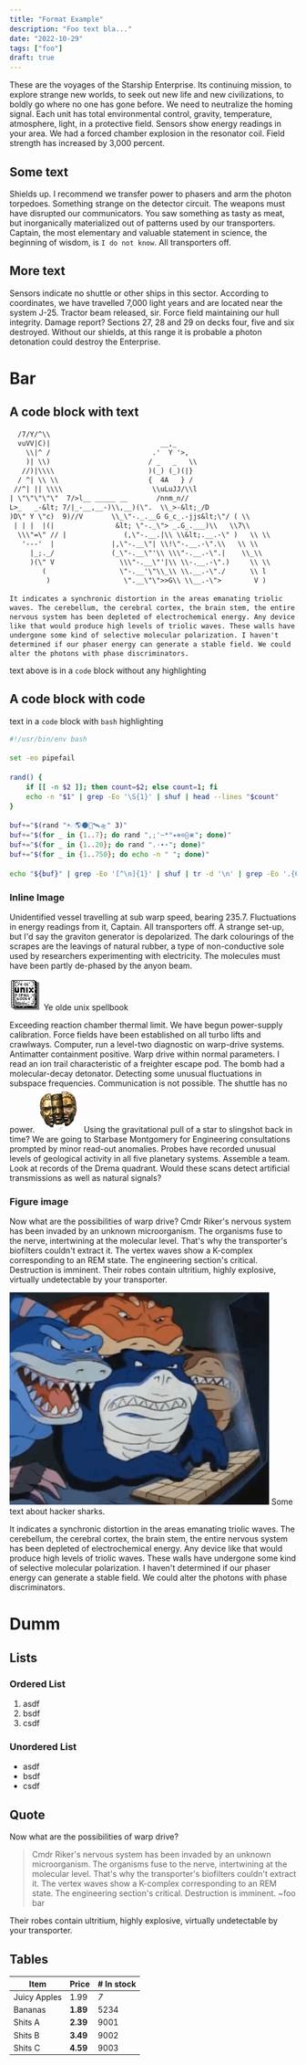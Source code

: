 ```yaml
---
title: "Format Example"
description: "Foo text bla..."
date: "2022-10-29"
tags: ["foo"]
draft: true
---
```


These are the voyages of the Starship Enterprise. Its continuing mission, to explore strange new worlds, to seek out new
life and new civilizations, to boldly go where no one has gone before. We need to neutralize the homing signal. Each
unit has total environmental control, gravity, temperature, atmosphere, light, in a protective field. Sensors show
energy readings in your area. We had a forced chamber explosion in the resonator coil. Field strength has increased by
3,000 percent.

## Some text

Shields up. I recommend we transfer power to phasers and arm the photon torpedoes. Something strange on the detector
circuit. The weapons must have disrupted our communicators. You saw something as tasty as meat, but inorganically
materialized out of patterns used by our transporters. Captain, the most elementary and valuable statement in science,
the beginning of wisdom, is `I do not know`. All transporters off.

## More text

Sensors indicate no shuttle or other ships in this sector. According to coordinates, we have travelled 7,000 light years
and are located near the system J-25. Tractor beam released, sir. Force field maintaining our hull integrity. Damage
report? Sections 27, 28 and 29 on decks four, five and six destroyed. Without our shields, at this range it is probable
a photon detonation could destroy the Enterprise.

# Bar

## A code block with text

```
  /7/Y/^\\
  vuVV|C)|                           __,_
    \\|^ /                         .'  Y '>,
    )| \\)                        / _   _   \\
   //)|\\\\                       )(_) (_)(|}
  / ^| \\ \\                      {  4A   } /
 //^| || \\\\                      \\uLuJJ/\\l
| \"\"\"\"\"  7/>l__ _____ __       /nnm_n//
L>_   _-&lt; 7/|_-__,__-)\\,__)(\".  \\_>-&lt;_/D
)D\" Y \"c)  9)//V       \\_\"-._.__G G_c_.-jjs&lt;\"/ ( \\
 | | |  |(|               &lt; \"-._\"> _.G_.___)\\   \\7\\
  \\\"=\" // |              (,\"-.__.|\\ \\&lt;.__.-\" )   \\ \\
   '---'  |              |,\"-.__\"| \\!\"-.__.-\".\\   \\ \\
     |_;._/              (_\"-.__\"'\\ \\\"-.__.-\".|    \\_\\
     )(\" V                \\\"-.__\"'|\\ \\-.__.-\".)     \\ \\
        (                  \"-.__'\"\\_\\ \\.__.-\"./      \\ l
         )                  \".__\"\">>G\\ \\__.-\">        V )

It indicates a synchronic distortion in the areas emanating triolic waves. The cerebellum, the cerebral cortex, the brain stem, the entire nervous system has been depleted of electrochemical energy. Any device like that would produce high levels of triolic waves. These walls have undergone some kind of selective molecular polarization. I haven't determined if our phaser energy can generate a stable field. We could alter the photons with phase discriminators.
```

text above is in a `code` block without any highlighting

## A code block with code

text in a `code` block with `bash` highlighting

```bash
#!/usr/bin/env bash

set -eo pipefail

rand() {
    if [[ -n $2 ]]; then count=$2; else count=1; fi
    echo -n "$1" | grep -Eo '\S{1}' | shuf | head --lines "$count"
}

buf+="$(rand "☀☄🌎🌑🚀🛰🛸" 3)"
buf+="$(for _ in {1..7}; do rand ",;'~*°✦⊚⊙⨀⋇"; done)"
buf+="$(for _ in {1..20}; do rand ".⋅∙⋆"; done)"
buf+="$(for _ in {1..750}; do echo -n " "; done)"

echo "${buf}" | grep -Eo '[^\n]{1}' | shuf | tr -d '\n' | grep -Eo '.{60}'
```

### Inline Image

Unidentified vessel travelling at sub warp speed, bearing 235.7. Fluctuations in energy readings from it, Captain. All
transporters off. A strange set-up, but I'd say the graviton generator is depolarized. The dark colourings of the
scrapes are the leavings of natural rubber, a type of non-conductive sole used by researchers experimenting with
electricity. The molecules must have been partly de-phased by the anyon beam.

![unix spellbook](/static/opengraph.gif)
Ye olde unix spellbook

Exceeding reaction chamber thermal limit. We have begun power-supply calibration. Force fields have been established on
all turbo lifts and crawlways. Computer, run a level-two diagnostic on warp-drive systems. Antimatter containment
positive. Warp drive within normal parameters. I read an ion trail characteristic of a freighter escape pod. The bomb
had a molecular-decay detonator. Detecting some unusual fluctuations in subspace frequencies. Communication is not
possible. The shuttle has no power. ![inline image](/assets/chaos.webp) Using the gravitational pull of a star to slingshot
back in time? We are going to Starbase Montgomery for Engineering consultations prompted by minor read-out anomalies.
Probes have recorded unusual levels of geological activity in all five planetary systems. Assemble a team. Look at
records of the Drema quadrant. Would these scans detect artificial transmissions as well as natural signals?

### Figure image

Now what are the possibilities of warp drive? Cmdr Riker's nervous system has been invaded by an unknown microorganism.
The organisms fuse to the nerve, intertwining at the molecular level. That's why the transporter's biofilters couldn't
extract it. The vertex waves show a K-complex corresponding to an REM state. The engineering section's critical.
Destruction is imminent. Their robes contain ultritium, highly explosive, virtually undetectable by your transporter.

![sharks](/assets/sharks.gif)
Some text about hacker sharks.

It indicates a synchronic distortion in the areas emanating triolic waves. The cerebellum, the cerebral cortex, the
brain stem, the entire nervous system has been depleted of electrochemical energy. Any device like that would produce
high levels of triolic waves. These walls have undergone some kind of selective molecular polarization. I haven't
determined if our phaser energy can generate a stable field. We could alter the photons with phase discriminators.

# Dumm

## Lists

### Ordered List

1. asdf
2. bsdf
3. csdf

### Unordered List

- asdf
- bsdf
- csdf

## Quote

Now what are the possibilities of warp drive?

> Cmdr Riker's nervous system has been invaded by an unknown microorganism. The organisms fuse to the nerve,
> intertwining at the molecular level. That's why the transporter's biofilters couldn't extract it. The vertex waves
> show
> a K-complex corresponding to an REM state. The engineering section's critical. Destruction is imminent. ~foo bar

Their robes contain ultritium, highly explosive, virtually undetectable by your transporter.

## Tables

| Item         | Price    | # In stock |
|--------------|----------|------------|
| Juicy Apples | 1.99     | *7*        |
| Bananas      | **1.89** | 5234       |
| Shits A      | **2.39** | 9001       |
| Shits B      | **3.49** | 9002       |
| Shits C      | **4.59** | 9003       |

